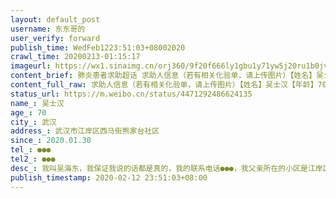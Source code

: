 ```yaml
---
layout: default_post
username: 东东哥的
user_verify: forward
publish_time: WedFeb1223:51:03+08002020
crawl_time: 20200213-01:15:17
imageurl: https://wx1.sinaimg.cn/orj360/9f20f666ly1gbu1y71yw5j20ru1b0jv2.jpg,https://wx2.sinaimg.cn/orj360/9f20f666ly1gbu1y6rdmkj20te15uwlk.jpg,https://wx3.sinaimg.cn/orj360/9f20f666ly1gbu1y78yh7j20u0140jux.jpg
content_brief: 肺炎患者求助超话 求助人信息（若有相关化验单，请上传图片）【姓名】吴士汉【年龄】70【所在城市】武汉【所在小区、社区】武汉市江岸区西马街熊家台社区【患病时间】2020.01.30【联系方式】●●●【其他紧急联系人】●●●【病情描述】 人】●●●【病情描述】 我叫吴海 ...全文
content_full_raw: 求助人信息（若有相关化验单，请上传图片）【姓名】吴士汉【年龄】70【所在城市】武汉【所在小区、社区】武汉市江岸区西马街熊家台社区【患病时间】2020.01.30【联系方式】●●●【其他紧急联系人】●●●【病情描述】人】●●●【病情描述】我叫吴海东，我保证我说的话都是真的，我的联系电话:●●●，我父亲所在的小区是江岸区台北路6号台南花园，隶属于西马街道熊家台社区。我的父亲（吴士汉、70岁）在1月30日发烧后未退，由于10多天未出门，一直以为是咽喉炎的老毛病，于2月4日到新华医院就医，ct显示双肺严重感染，目前已呼吸急促。只能打针、吃药控制。我的母亲（熊才英、69岁）无明显症状，但到医院CT检查，双肺也已轻度感染，目前吃药控制。多次向社区反映没有结果都只是等。等了这么多天！我想问一下政府，我父亲71岁了，现在又开始低烧了，双肺磨玻璃密度影，呼吸又开始困难了，核酸检测是阴性，今天又两次打了市长热线只是记录，根本都不能收治！！！跟社区反应，让我们打120自己送医院，或者再去做核酸检测，政府啊、社区啊，难道没有一张阳性的检测报告，一个71岁的老人就不能被收治吗？就不能得到应有的救治，我父亲的一个朋友，就是因为跟我父亲密切接触，20多天什么症状都没有，就是因为是阳性检测报告，目前就被送往火神山了！但是我父亲已经很垂危了，自感时日不长了，但是社区让我们再做第二次核酸检测，拿结果又是3天，谁来对这3天负责？请再帮我转一下，我的父亲需要医院救治！@人民网@新浪资讯台@中国新闻周刊@中国城市报微博@楚天都市报@澎湃新闻@新华网@新京报@平安武汉@环球时报@新浪资讯台@央视新闻@中国新闻网@平安湖北武汉·台北名居
status_url: https://m.weibo.cn/status/4471292486624135
name_: 吴士汉
age_: 70
city_: 武汉
address_: 武汉市江岸区西马街熊家台社区
since_: 2020.01.30
tel_: ●●●
tel2_: ●●●
desc_: 我叫吴海东，我保证我说的话都是真的，我的联系电话●●●，我父亲所在的小区是江岸区台北路6号台南花园，隶属于西马街道熊家台社区。我的父亲（吴士汉、70岁）在1月30日发烧后未退，由于10多天未出门，一直以为是咽喉炎的老毛病，于2月4日到新华医院就医，ct显示双肺严重感染，目前已呼吸急促。只能打针、吃药控制。我的母亲（熊才英、69岁）无明显症状，但到医院CT检查，双肺也已轻度感染，目前吃药控制。多次向社区反映没有结果都只是等。等了这么多天！我想问一下政府，我父亲71岁了，现在又开始低烧了，双肺磨玻璃密度影，呼吸又开始困难了，核酸检测是阴性，今天又两次打了市长热线只是记录，根本都不能收治！！！跟社区反应，让我们打120自己送医院，或者再去做核酸检测，政府啊、社区啊，难道没有一张阳性的检测报告，一个71岁的老人就不能被收治吗？就不能得到应有的救治，我父亲的一个朋友，就是因为跟我父亲密切接触，20多天什么症状都没有，就是因为是阳性检测报告，目前就被送往火神山了！但是我父亲已经很垂危了，自感时日不长了，但是社区让我们再做第二次核酸检测，拿结果又是3天，谁来对这3天负责？请再帮我转一下，我的父亲需要医院救治！@人民网@新浪资讯台@中国新闻周刊@中国城市报微博@楚天都市报@澎湃新闻@新华网@新京报@平安武汉@环球时报@新浪资讯台@央视新闻@中国新闻网@平安湖北武汉·台北名居
publish_timestamp: 2020-02-12 23:51:03+08:00
---
```

